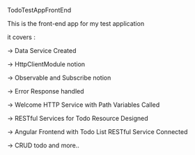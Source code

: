 TodoTestAppFrontEnd

This is the front-end app for my test application

it covers :

-> Data Service Created

-> HttpClientModule notion

-> Observable and Subscribe notion

-> Error Response handled

-> Welcome HTTP Service with Path Variables Called

-> RESTful Services for Todo Resource Designed

->  Angular Frontend with Todo List RESTful Service Connected

-> CRUD todo 
and more..
